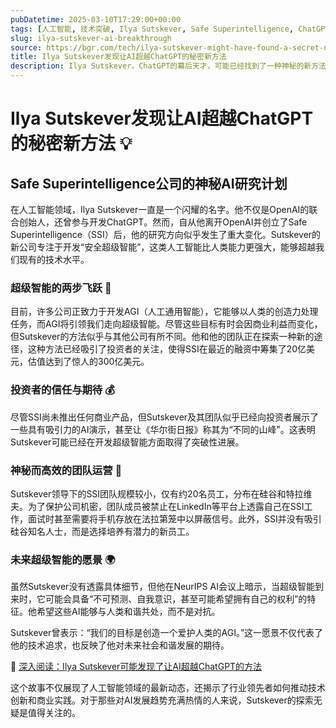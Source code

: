 ```yaml
---
pubDatetime: 2025-03-10T17:29:00+00:00
tags: [人工智能, 技术突破, Ilya Sutskever, Safe Superintelligence, ChatGPT]
slug: ilya-sutskever-ai-breakthrough
source: https://bgr.com/tech/ilya-sutskever-might-have-found-a-secret-new-way-to-make-ai-smarter-than-chatgpt/
title: Ilya Sutskever发现让AI超越ChatGPT的秘密新方法
description: Ilya Sutskever，ChatGPT的幕后天才，可能已经找到了一种神秘的新方法来训练AI，并开发安全的超级智能。
---
```


# Ilya Sutskever发现让AI超越ChatGPT的秘密新方法 💡

## Safe Superintelligence公司的神秘AI研究计划

在人工智能领域，Ilya Sutskever一直是一个闪耀的名字。他不仅是OpenAI的联合创始人，还曾参与开发ChatGPT。然而，自从他离开OpenAI并创立了Safe Superintelligence（SSI）后，他的研究方向似乎发生了重大变化。Sutskever的新公司专注于开发“安全超级智能”，这类人工智能比人类能力更强大，能够超越我们现有的技术水平。

### 超级智能的两步飞跃 🚀

目前，许多公司正致力于开发AGI（人工通用智能），它能够以人类的创造力处理任务，而AGI将引领我们走向超级智能。尽管这些目标有时会因商业利益而变化，但Sutskever的方法似乎与其他公司有所不同。他和他的团队正在探索一种新的途径，这种方法已经吸引了投资者的关注，使得SSI在最近的融资中筹集了20亿美元，估值达到了惊人的300亿美元。

### 投资者的信任与期待 💰

尽管SSI尚未推出任何商业产品，但Sutskever及其团队似乎已经向投资者展示了一些具有吸引力的AI演示，甚至让《华尔街日报》称其为“不同的山峰”。这表明Sutskever可能已经在开发超级智能方面取得了突破性进展。

### 神秘而高效的团队运营 🤫

Sutskever领导下的SSI团队规模较小，仅有约20名员工，分布在硅谷和特拉维夫。为了保护公司机密，团队成员被禁止在LinkedIn等平台上透露自己在SSI工作，面试时甚至需要将手机存放在法拉第笼中以屏蔽信号。此外，SSI并没有吸引硅谷知名人士，而是选择培养有潜力的新员工。

### 未来超级智能的愿景 🌍

虽然Sutskever没有透露具体细节，但他在NeurIPS AI会议上暗示，当超级智能到来时，它可能会具备“不可预测、自我意识，甚至可能希望拥有自己的权利”的特征。他希望这些AI能够与人类和谐共处，而不是对抗。

Sutskever曾表示：“我们的目标是创造一个爱护人类的AGI。”这一愿景不仅代表了他的技术追求，也反映了他对未来社会和谐发展的期待。

📰 [深入阅读：Ilya Sutskever可能发现了让AI超越ChatGPT的方法](https://bgr.com/tech/ilya-sutskever-might-have-found-a-secret-new-way-to-make-ai-smarter-than-chatgpt/)

这个故事不仅展现了人工智能领域的最新动态，还揭示了行业领先者如何推动技术创新和商业实践。对于那些对AI发展趋势充满热情的人来说，Sutskever的探索无疑是值得关注的。

